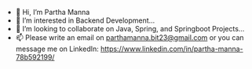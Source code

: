 - 👋 Hi, I’m Partha Manna
- 👀 I’m interested in Backend Development...
- 💞️ I’m looking to collaborate on Java, Spring, and Springboot Projects...
- 📫 Please write an email on parthamanna.bit23@gmail.com or you can message me on LinkedIn: https://www.linkedin.com/in/partha-manna-78b592199/ 

<!---
Partha23-GitHub/Partha23-GitHub is a ✨ special ✨ repository because its `README.md` (this file) appears on your GitHub profile.
You can click the Preview link to take a look at your changes.
--->

